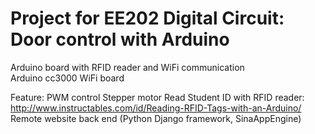 # Project for EE202 Digital Circuit: Door control with Arduino 

Arduino board with RFID reader and WiFi communication  
Arduino cc3000 WiFi board   

Feature:
  PWM control Stepper motor
  Read Student ID with RFID reader:  
  http://www.instructables.com/id/Reading-RFID-Tags-with-an-Arduino/  
  Remote website back end (Python Django framework, SinaAppEngine)  
